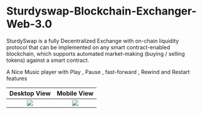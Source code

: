 # Sturdyswap-Blockchain-Exchanger-Web-3.0
SturdySwap is a fully Decentralized Exchange with on-chain liquidity protocol that can be implemented on any smart contract-enabled blockchain, which supports automated market-making (buying / selling tokens) against a smart contract.

A Nice Music player with Play , Pause , fast-forward , Rewind and Restart features 


Desktop View             |  Mobile View
:-------------------------:|:-------------------------:
![](./Desktop.png)  |  ![](./mobile.png)

